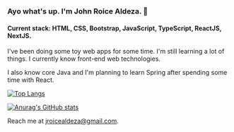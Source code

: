 ### Ayo what's up. I'm John Roice Aldeza. :boy:

#### Current stack: HTML, CSS, Bootstrap, JavaScript, TypeScript, ReactJS, NextJS. 

I've been doing some toy web apps for some time. I'm still learning a lot of things. I currently know front-end web technologies.

I also know core Java and I'm planning to learn Spring after spending some time with React.

[![Top Langs](https://github-readme-stats.vercel.app/api/top-langs/?username=roiceee&theme=radical)](https://github.com/roiceee/github-readme-stats)

[![Anurag's GitHub stats](https://github-readme-stats.vercel.app/api?username=roiceee&theme=radical)](https://github.com/roiceee/github-readme-stats)

Reach me at jroicealdeza@gmail.com.

<!---
roiceee/roiceee is a ✨ special ✨ repository because its `README.md` (this file) appears on your GitHub profile.
You can click the Preview link to take a look at your changes.
--->
